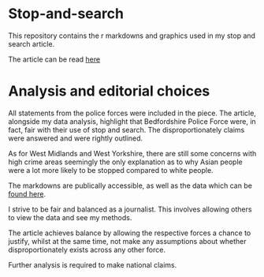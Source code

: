 # Stop-and-search

This repository contains the r markdowns and graphics used in my stop and search article.

The article can be read [here](https://gwilloughby99.github.io/2021-01-21-stopandsearch-analysis/)

# Analysis and editorial choices

All statements from the police forces were included in the piece. The article, alongside my data analysis, highlight that Bedfordshire Police Force were, in fact, fair with their use of stop and search. The disproportionately claims were answered and were rightly outlined. 

As for West Midlands and West Yorkshire, there are still some concerns with high crime areas seemingly the only explanation as to why Asian people were a lot more likely to be stopped compared to white people.

The markdowns are publically accessible, as well as the data which can be [found here](https://data.police.uk/data/).

I strive to be fair and balanced as a journalist. This involves allowing others to view the data and see my methods. 

The article achieves balance by allowing the respective forces a chance to justify, whilst at the same time, not make any assumptions about whether disproportionately exists across any other force.

Further analysis is required to make national claims.
